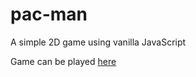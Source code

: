 # pac-man
A simple 2D game using vanilla JavaScript

Game can be played [here](ganesh-rb.github.io/pac-man/)